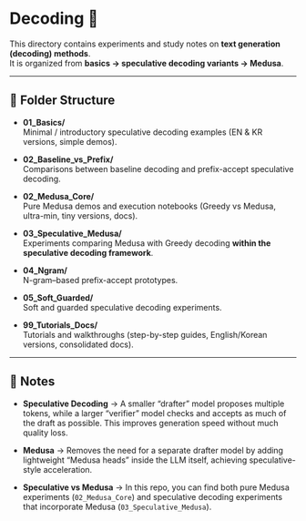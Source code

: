 # Decoding 🧩

This directory contains experiments and study notes on **text generation (decoding) methods**.  
It is organized from **basics → speculative decoding variants → Medusa**.

---

## 📂 Folder Structure

- **01_Basics/**  
  Minimal / introductory speculative decoding examples (EN & KR versions, simple demos).

- **02_Baseline_vs_Prefix/**  
  Comparisons between baseline decoding and prefix-accept speculative decoding.

- **02_Medusa_Core/**  
  Pure Medusa demos and execution notebooks (Greedy vs Medusa, ultra-min, tiny versions, docs).

- **03_Speculative_Medusa/**  
  Experiments comparing Medusa with Greedy decoding **within the speculative decoding framework**.

- **04_Ngram/**  
  N-gram–based prefix-accept prototypes.

- **05_Soft_Guarded/**  
  Soft and guarded speculative decoding experiments.

- **99_Tutorials_Docs/**  
  Tutorials and walkthroughs (step-by-step guides, English/Korean versions, consolidated docs).

---

## 📌 Notes

- **Speculative Decoding** → A smaller “drafter” model proposes multiple tokens, while a larger “verifier” model checks and accepts as much of the draft as possible. This improves generation speed without much quality loss.  

- **Medusa** → Removes the need for a separate drafter model by adding lightweight “Medusa heads” inside the LLM itself, achieving speculative-style acceleration.  

- **Speculative vs Medusa** → In this repo, you can find both pure Medusa experiments (`02_Medusa_Core`) and speculative decoding experiments that incorporate Medusa (`03_Speculative_Medusa`).
